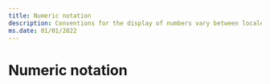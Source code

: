 ```yaml
---
title: Numeric notation
description: Conventions for the display of numbers vary between locales. There may be special representations of the number 10, and differing conventions for the grouping of digits.
ms.date: 01/01/2022
---
```


# Numeric notation


